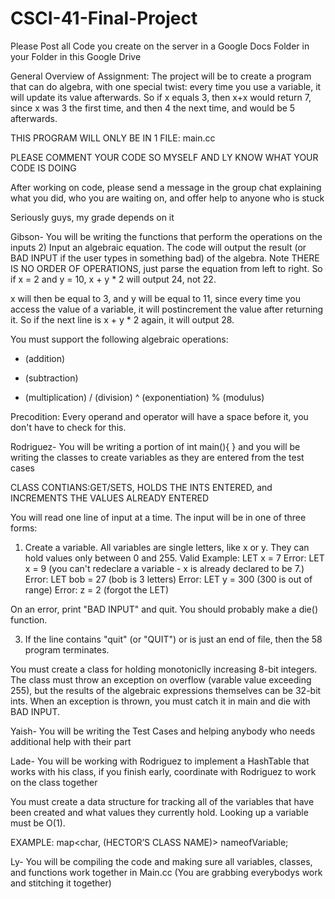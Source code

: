 # CSCI-41-Final-Project

Please Post all Code you create on the server in a Google Docs Folder in your Folder in this Google Drive

General Overview of Assignment:
 The project will be to create a program that can do algebra, with one special
  twist: every time you use a variable, it will update its value afterwards. So
  if x equals 3, then x+x would return 7, since x was 3 the first time, and then
  4 the next time, and would be 5 afterwards.



THIS PROGRAM WILL ONLY BE IN 1 FILE:   main.cc

PLEASE COMMENT YOUR CODE SO MYSELF AND LY KNOW WHAT YOUR CODE IS DOING

After working on code, please send a message in the group chat explaining what you did, who you are waiting on, and offer help to anyone who is stuck

Seriously guys, my grade depends on it

Gibson- You will be writing the functions that perform the operations on the inputs
 2) Input an algebraic equation. The code will output the result (or BAD INPUT
  if the user types in something bad) of the algebra. Note THERE IS NO ORDER OF
  OPERATIONS, just parse the equation from left to right.
  So if x = 2 and y = 10, x + y * 2 will output 24, not 22.
 
  x will then be equal to 3, and y will be equal to 11, since every time you
  access the value of a variable, it will postincrement the value after returning
  it. So if the next line is x + y * 2 again, it will output 28.
 
 You must support the following algebraic operations:
  + (addition)
  - (subtraction)
  * (multiplication)
  / (division)
  ^ (exponentiation)
  % (modulus)
 
  Precodition: Every operand and operator will have a space before it, you don't
  have to check for this.
 





Rodriguez- You will be writing a portion of int main(){ } and you will be writing the classes to create variables as they are entered from the test cases

CLASS CONTIANS:GET/SETS, HOLDS THE INTS ENTERED, and INCREMENTS THE VALUES ALREADY ENTERED

 You will read one line of input at a time. The input will be in one of three
 forms:
  1) Create a variable. All variables are single letters, like x or y. They can
  hold values only between 0 and 255.
  Valid Example: LET x = 7
  Error: LET x = 9 (you can't redeclare a variable - x is already declared to be 7.)
  Error: LET bob = 27 (bob is 3 letters)
  Error: LET y = 300 (300 is out of range)
  Error: z = 2 (forgot the LET)
  
  On an error, print "BAD INPUT" and quit. You should probably make a die()
  function.

3) If the line contains "quit" (or "QUIT") or is just an end of file, then the
 58 program terminates.

 You must create a class for holding monotoniclly increasing 8-bit integers.
 The class must throw an exception on overflow (varable value exceeding 255),
  but the results of the algebraic expressions themselves can be 32-bit ints.
  When an exception is thrown, you must catch it in main and die with BAD INPUT.




Yaish- You will be writing the Test Cases and helping anybody who needs additional help with their part







Lade- You will be working with Rodriguez to implement a HashTable that works with his class, if you finish early, coordinate with Rodriguez to work on the class together

You must create a data structure for tracking all of the variables that
 have been created and what values they currently hold. Looking up a variable
 must be O(1).

EXAMPLE:    map<char, (HECTOR’S CLASS NAME)> nameofVariable;

Ly- You will be compiling the code and making sure all variables, classes, and functions work together in Main.cc (You are grabbing everybodys work and stitching it together)
